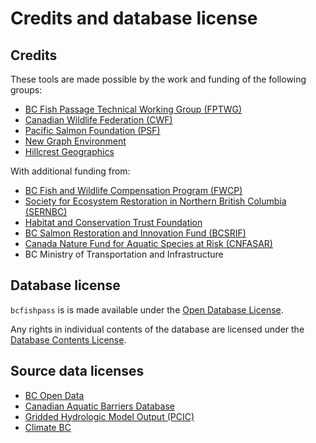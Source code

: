# Credits and database license

## Credits

These tools are made possible by the work and funding of the following groups:

- [BC Fish Passage Technical Working Group (FPTWG)](https://www2.gov.bc.ca/gov/content/environment/plants-animals-ecosystems/fish/aquatic-habitat-management/fish-passage)
- [Canadian Wildlife Federation (CWF)](https://cwf-fcf.org/en/explore/fish-passage/breaking-down-barriers.html)
- [Pacific Salmon Foundation (PSF)](https://psf.ca/)
- [New Graph Environment](https://www.newgraphenvironment.com/)
- [Hillcrest Geographics](https://www.hillcrestgeo.ca)

With additional funding from:

- [BC Fish and Wildlife Compensation Program (FWCP)](https://fwcp.ca/)
- [Society for Ecosystem Restoration in Northern British Columbia (SERNBC)](https://sernbc.ca/)
- [Habitat and Conservation Trust Foundation](https://hctf.ca/)
- [BC Salmon Restoration and Innovation Fund (BCSRIF)](https://www.dfo-mpo.gc.ca/fisheries-peches/initiatives/fish-fund-bc-fonds-peche-cb/index-eng.html)
- [Canada Nature Fund for Aquatic Species at Risk (CNFASAR)](https://www.dfo-mpo.gc.ca/species-especes/sara-lep/cnfasar-fnceap/index-eng.html)
- BC Ministry of Transportation and Infrastructure

## Database license

`bcfishpass` is is made available under the [Open Database License](http://opendatacommons.org/licenses/odbl/1.0/). 

Any rights in individual contents of the database are licensed under the [Database Contents License](http://opendatacommons.org/licenses/dbcl/1.0/).

## Source data licenses

- [BC Open Data](https://www2.gov.bc.ca/gov/content/data/policy-standards/data-policies/open-data/open-government-licence-bc)
- [Canadian Aquatic Barriers Database](https://cabd-docs.netlify.app/docs_user/docs_user_data_sources)
- [Gridded Hydrologic Model Output (PCIC)](https://www.uvic.ca/pcic/data-analysis-tools/data-portal/hydrology-gridded/index.php)
- [Climate BC](https://climatebc.ca/)